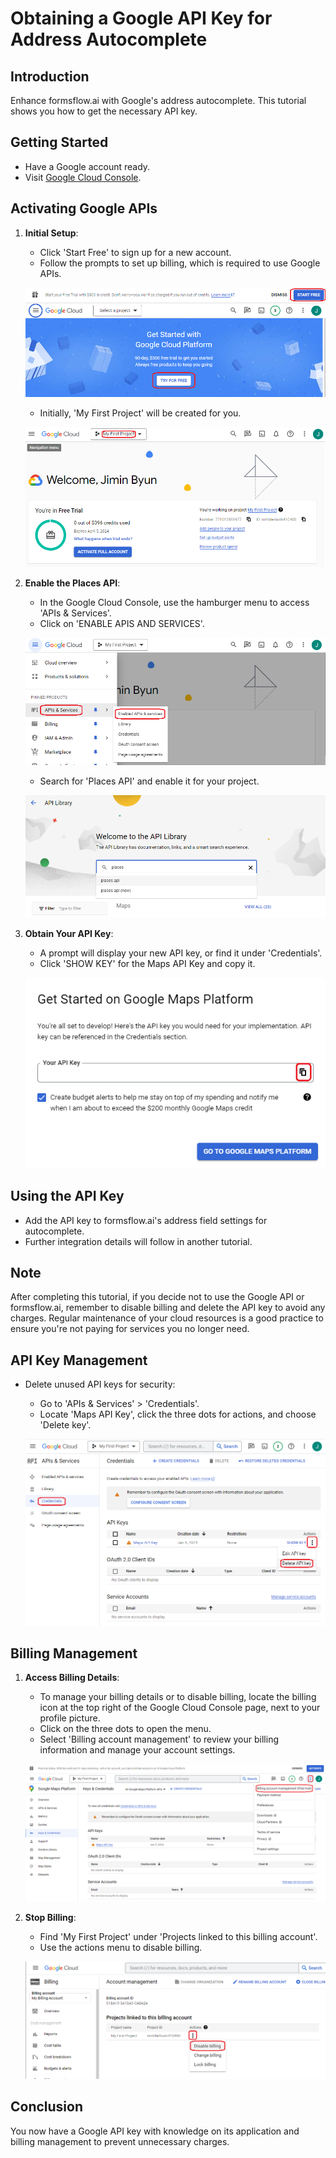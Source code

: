 # Obtaining a Google API Key for Address Autocomplete

## Introduction

Enhance formsflow.ai with Google's address autocomplete. This tutorial shows you how to get the necessary API key.

## Getting Started

- Have a Google account ready.
- Visit [Google Cloud Console](https://console.cloud.google.com/).

## Activating Google APIs

1. **Initial Setup**:

   - Click 'Start Free' to sign up for a new account.
   - Follow the prompts to set up billing, which is required to use Google APIs.
     
   ![](https://github.com/jimin-aot/student-application-form-tutorial/blob/main/04-obtaining-google-api-key/images/billing-set-up-1.png?raw=true)

   - Initially, 'My First Project' will be created for you.
     
   ![](https://github.com/jimin-aot/student-application-form-tutorial/blob/main/04-obtaining-google-api-key/images/check-project-name.png?raw=true)

3. **Enable the Places API**:

   - In the Google Cloud Console, use the hamburger menu to access 'APIs & Services'.
   - Click on 'ENABLE APIS AND SERVICES'.
     
   ![](https://github.com/jimin-aot/student-application-form-tutorial/blob/main/04-obtaining-google-api-key/images/enable-api.png?raw=true)

   - Search for 'Places API' and enable it for your project.
     
   ![](https://github.com/jimin-aot/student-application-form-tutorial/blob/main/04-obtaining-google-api-key/images/search-api.png?raw=true)

5. **Obtain Your API Key**:

   - A prompt will display your new API key, or find it under 'Credentials'.
   - Click 'SHOW KEY' for the Maps API Key and copy it.
     
   ![](https://github.com/jimin-aot/student-application-form-tutorial/blob/main/04-obtaining-google-api-key/images/copy-api-key.png?raw=true)

## Using the API Key

- Add the API key to formsflow.ai's address field settings for autocomplete.
- Further integration details will follow in another tutorial.

## Note

After completing this tutorial, if you decide not to use the Google API or formsflow.ai, remember to disable billing and delete the API key to avoid any charges. Regular maintenance of your cloud resources is a good practice to ensure you're not paying for services you no longer need.

## API Key Management

- Delete unused API keys for security:
  - Go to 'APIs & Services' > 'Credentials'.
  - Locate 'Maps API Key', click the three dots for actions, and choose 'Delete key'.
  
  ![](https://github.com/jimin-aot/student-application-form-tutorial/blob/main/04-obtaining-google-api-key/images/delete-api-key.png?raw=true)

## Billing Management

1. **Access Billing Details**:

   - To manage your billing details or to disable billing, locate the billing icon at the top right of the Google Cloud Console page, next to your profile picture.
   - Click on the three dots to open the menu.
   - Select 'Billing account management' to review your billing information and manage your account settings.
   
   ![](https://github.com/jimin-aot/student-application-form-tutorial/blob/main/04-obtaining-google-api-key/images/billing-menu.png?raw=true)
  
2. **Stop Billing**:
   - Find 'My First Project' under 'Projects linked to this billing account'.
   - Use the actions menu to disable billing.
   
   ![](https://github.com/jimin-aot/student-application-form-tutorial/blob/main/04-obtaining-google-api-key/images/disable-billing.png?raw=true)

## Conclusion

You now have a Google API key with knowledge on its application and billing management to prevent unnecessary charges.
